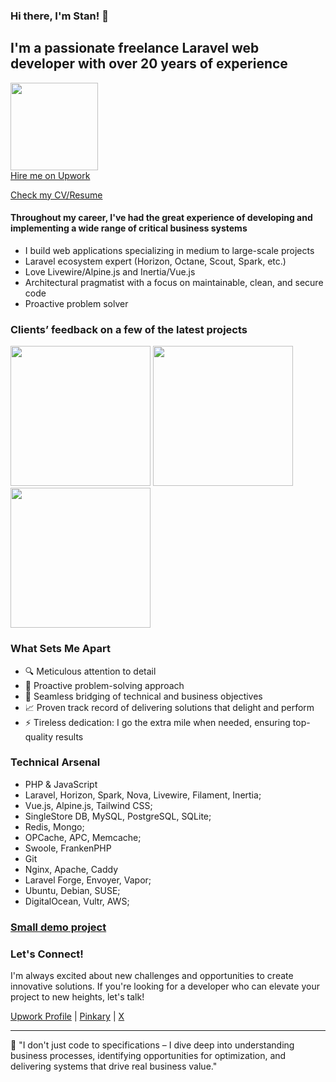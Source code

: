 ### Hi there, I'm Stan! 👋

## I'm a passionate freelance Laravel web developer with over 20 years of experience

[<img src="https://github.com/user-attachments/assets/0814255d-5174-4a79-8a9e-6489f5a28f11" width="140"><br>Hire me on Upwork](http://upwork.com/freelancers/~018b261e479ea755dd)

[Check my CV/Resume](https://plakhin.com/cv)

#### Throughout my career, I've had the great experience of developing and implementing a wide range of critical business systems
- I build web applications specializing in medium to large-scale projects
- Laravel ecosystem expert (Horizon, Octane, Scout, Spark, etc.)
- Love Livewire/Alpine.js and Inertia/Vue.js
- Architectural pragmatist with a focus on maintainable, clean, and secure code
- Proactive problem solver

### Clients’ feedback on a few of the latest projects
[<img width="224" src="https://github.com/user-attachments/assets/af3ba505-3ac1-4a25-9fd9-f65e1b739a05">](http://upwork.com/freelancers/~018b261e479ea755dd)
[<img width="224" src="https://github.com/user-attachments/assets/0e58df27-8eb5-43ed-9cb1-c8fbdc848d35">](http://upwork.com/freelancers/~018b261e479ea755dd)
[<img width="224" src="https://github.com/user-attachments/assets/532ecb5a-767e-48b9-ab83-19ba30f70e14">](http://upwork.com/freelancers/~018b261e479ea755dd)


### What Sets Me Apart
* 🔍 Meticulous attention to detail
* 🌟 Proactive problem-solving approach
* 🔄 Seamless bridging of technical and business objectives
* 📈 Proven track record of delivering solutions that delight and perform
* ⚡️ Tireless dedication: I go the extra mile when needed, ensuring top-quality results

### Technical Arsenal
- PHP & JavaScript
- Laravel, Horizon, Spark, Nova, Livewire, Filament, Inertia; 
- Vue.js, Alpine.js, Tailwind CSS; 
- SingleStore DB, MySQL, PostgreSQL, SQLite; 
- Redis, Mongo; 
- OPCache, APC, Memcache; 
- Swoole, FrankenPHP 
- Git 
- Nginx, Apache, Caddy  
- Laravel Forge, Envoyer, Vapor; 
- Ubuntu, Debian, SUSE; 
- DigitalOcean, Vultr, AWS; 

### [Small demo project](https://github.com/plakhin/reqbag)

### Let's Connect!
I'm always excited about new challenges and opportunities to create innovative solutions. If you're looking for a developer who can elevate your project to new heights, let's talk!

[Upwork Profile](http://upwork.com/freelancers/~018b261e479ea755dd) | [Pinkary](http://pinkary.com/@plakhin) | [X](https://x.com/plakhin)

---


 🚀 "I don't just code to specifications – I dive deep into understanding business processes, identifying opportunities for optimization, and delivering systems that drive real business value."
